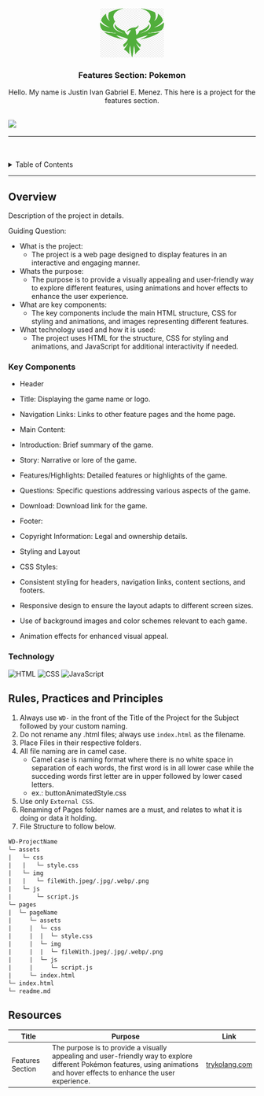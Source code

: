 <a name="readme-top">

<br/>

<br />
<div align="center">
  <a href="https://github.com/JigMenez/">
  <!-- TODO: If you want to add logo or banner you can add it here -->
    <img src="./assets/img/Phoenix Logo.jpg" alt="Nyebe" width="130" height="100">
  </a>
<!-- TODO: Change Title to the name of the title of your Project -->
  <h3 align="center">Features Section: Pokemon</h3>
</div>
<!-- TODO: Make a short description -->
<div align="center">
  Hello. My name is Justin Ivan Gabriel E. Menez. This here is a project for the features section.
</div>

<br />

<!-- TODO: Change the zyx-0314 into your github username  -->
<!-- TODO: Change the WD-Template-Project into the same name of your folder -->
![](https://visit-counter.vercel.app/counter.png?page=JigMenez/WD-Features-)

---

<br />
<br />

<!-- TODO: If you want to add more layers for your readme -->
<details>
  <summary>Table of Contents</summary>
  <ol>
    <li>
      <a href="#overview">Overview</a>
      <ol>
        <li>
          <a href="#key-components">Key Components</a>
        </li>
        <li>
          <a href="#technology">Technology</a>
        </li>
      </ol>
    </li>
    <li>
      <a href="#rule,-practices-and-principles">Rules, Practices and Principles</a>
    </li>
    <li>
      <a href="#resources">Resources</a>
    </li>
  </ol>
</details>

---

## Overview

<!-- TODO: To be changed -->
<!-- The following are just sample -->
Description of the project in details.

Guiding Question:
- What is the project:
  - The project is a web page designed to display features in an interactive and engaging manner.
- Whats the purpose:
  - The purpose is to provide a visually appealing and user-friendly way to explore different features, using animations and hover effects to enhance the user experience.
- What are key components:
  - The key components include the main HTML structure, CSS for styling and animations, and images representing different features.
- What technology used and how it is used:
  - The project uses HTML for the structure, CSS for styling and animations, and JavaScript for additional interactivity if needed.

### Key Components
<!-- TODO: List of Key Components -->
<!-- The following are just sample -->
- Header

- Title: Displaying the game name or logo.
- Navigation Links: Links to other feature pages and the home page.

- Main Content:
 - Introduction: Brief summary of the game.
 - Story: Narrative or lore of the game.
 - Features/Highlights: Detailed features or highlights of the game.
 - Questions: Specific questions addressing various aspects of the game.
 - Download: Download link for the game.
 - Footer:

- Copyright Information: Legal and ownership details.
- Styling and Layout
- CSS Styles:
 - Consistent styling for headers, navigation links, content sections, and footers.
 - Responsive design to ensure the layout adapts to different screen sizes.
 - Use of background images and color schemes relevant to each game.
 - Animation effects for enhanced visual appeal.



### Technology
<!-- TODO: List of Technology Used -->
![HTML](https://img.shields.io/badge/HTML-E34F26?style=for-the-badge&logo=html5&logoColor=white)
![CSS](https://img.shields.io/badge/CSS-1572B6?style=for-the-badge&logo=css3&logoColor=white)
![JavaScript](https://img.shields.io/badge/JavaScript-F7DF1E?style=for-the-badge&logo=javascript&logoColor=white)

## Rules, Practices and Principles
1. Always use `WD-` in the front of the Title of the Project for the Subject followed by your custom naming.
2. Do not rename any .html files; always use `index.html` as the filename.
3. Place Files in their respective folders.
4. All file naming are in camel case.
   - Camel case is naming format where there is no white space in separation of each words, the first word is in all lower case while the succeding words first letter are in upper followed by lower cased letters.
   - ex.: buttonAnimatedStyle.css
5. Use only `External CSS`.
6. Renaming of Pages folder names are a must, and relates to what it is doing or data it holding.
7. File Structure to follow below.

```
WD-ProjectName
└─ assets
|   └─ css
|   |   └─ style.css
|   └─ img
|   |   └─ fileWith.jpeg/.jpg/.webp/.png
|   └─ js
|       └─ script.js
└─ pages
|  └─ pageName
|     └─ assets
|     |  └─ css
|     |  |  └─ style.css
|     |  └─ img
|     |  |  └─ fileWith.jpeg/.jpg/.webp/.png
|     |  └─ js
|     |     └─ script.js
|     └─ index.html
└─ index.html
└─ readme.md
```

## Resources

<!-- TODO: Add References -->
| Title | Purpose | Link |
|-|-|-|
| Features Section | The purpose is to provide a visually appealing and user-friendly way to explore different Pokémon features, using animations and hover effects to enhance the user experience. | [trykolang.com](https://jigmenez.github.io/WD-Features-Section/) |
